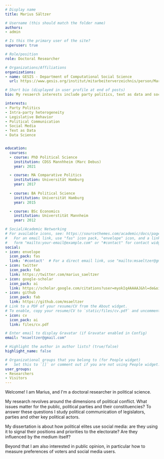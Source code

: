 ```yaml
---
# Display name
title: Marius Sältzer

# Username (this should match the folder name)
authors:
- admin

# Is this the primary user of the site?
superuser: true

# Role/position
role: Doctoral Researcher

# Organizations/Affiliations
organizations:
- name: GESIS - Department of Computational Social Science
  url: https://www.gesis.org/institut/mitarbeiterverzeichnis/person/Marius.Saeltzer?no_cache=1

# Short bio (displayed in user profile at end of posts)
bio: My resaerch interests include party politics, text as data and social media

interests:
- Party Politics
- Intra-party heterogeneity
- Legislative Behavior 
- Political Communication
- Social Media 
- Text as Data
- Data Science


education:
  courses:
  - course: PhD Political Science 
    institution: CDSS Mannhheim (Marc Debus)
    year: 2021

  - course: MA Comparative Politics 
    institution: Universität Hamburg
    year: 2017
  
  - course: BA Political Science 
    institution: Universität Hamburg
    year: 2015

  - course: BSc Economics 
    institution: Universtität Mannheim 
    year: 2012

# Social/Academic Networking
# For available icons, see: https://sourcethemes.com/academic/docs/page-builder/#icons
#   For an email link, use "fas" icon pack, "envelope" icon, and a link in the
#   form "mailto:your-email@example.com" or "#contact" for contact widget.
social:
- icon: envelope
  icon_pack: fas
  link: '#contact'  # For a direct email link, use "mailto:msaeltzer@gmail.com".
- icon: twitter
  icon_pack: fab
  link: https://twitter.com/marius_saeltzer
- icon: google-scholar
  icon_pack: ai
  link: https://scholar.google.com/citations?user=myokIq4AAAAJ&hl=de&oi=ao
- icon: github
  icon_pack: fab
  link: https://github.com/msaeltzer
# Link to a PDF of your resume/CV from the About widget.
# To enable, copy your resume/CV to `static/files/cv.pdf` and uncomment the lines below.
- icon: cv
  icon_pack: ai
  link: files/cv.pdf

# Enter email to display Gravatar (if Gravatar enabled in Config)
email: "msaeltzer@gmail.com"

# Highlight the author in author lists? (true/false)
highlight_name: false

# Organizational groups that you belong to (for People widget)
#   Set this to `[]` or comment out if you are not using People widget.
user_groups:
- Researchers
- Visitors
---
```


Welcome! I am Marius, and I'm a doctoral researcher in political science. 

My research revolves around the dimensions of political conflict. What issues matter for the public, political parties and
their constituencies? To answer these questions I study political communication of legislators, parties and other key political actors. 

My dissertation is about how political elites use social media: are they using it to signal their positions and priorities to the electorate? Are they influenced by the medium itself?

Beyond that I am also interested in public opinion, in particular how to measure preferences of voters and social media users. 



